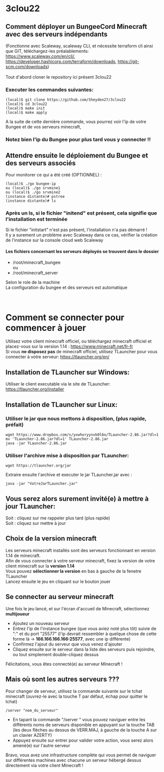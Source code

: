 # 3clou22
## Comment déployer un BungeeCord Minecraft avec des serveurs indépendants
(Fonctionne avec Scaleway, scaleway CLI, et nécessite terraform cli ainsi que GIT, téléchargez-les préalablements:
https://www.scaleway.com/en/cli/, https://developer.hashicorp.com/terraform/downloads, https://git-scm.com/downloads) <br> <br>
Tout d'abord cloner le repository ici présent 3clou22
### Executer les commandes suivantes:


```
(local)$ git clone https://github.com/Sheyden27/3clou22
(local)$ cd 3clou22
(local)$ make init
(local)$ make apply
```
A la suite de cette dernière commande, vous pourrez voir l'ip de votre Bungee et de vos serveurs minecraft,
### **Notez bien l'ip du Bungee** pour plus tard vous y connecter !!

## Attendre ensuite le déploiement du Bungee et des serveurs associés

Pour monitorer ce qui a été créé (OPTIONNEL) :
```
(local)$ ./go bungee-ip
ou (local)$ ./go srvmine1
ou (local)$ ./go srvmine2
(instance distante)# pstree
(instance distante)# ls
```
### Après un ls, si le fichier "initend" est présent, cela signifie que l'installation est terminée
Si le fichier "initstart" n'est pas présent, l'installation n'a pas démarré ! <br>
Il y a surement un problème avec Scaleway dans ce cas, vérifier la création de l'instance sur la console cloud web Scaleway

#### Les fichiers concernant les serveurs déployés se trouvent dans le dossier
- /root/minecraft_bungee <br>ou
- /root/minecraft_server

Selon le role de la machine <br>
La configuration du bungee et des serveurs est automatique
<br> <br> <br>

# Comment se connecter pour commencer à jouer
Utilisez votre client minecraft officiel, ou téléchargez minecraft officiel et placez-vous sur la version 1.14 : https://www.minecraft.net/fr-fr <br>
Si vous **ne disposez pas** de minecraft officiel, utilisez TLauncher pour vous connecter à votre serveur: https://tlauncher.org/en/

## Installation de TLauncher sur Windows:
Utiliser le client executable via le site de TLauncher: https://tlauncher.org/installer

## Installation de TLauncher sur Linux:
### Utiliser le jar que nous mettons à disposition, (plus rapide, préfait)
```
wget https://www.dropbox.com/s/yxwhoryynxk0l6o/TLauncher-2.86.jar?dl=1
mv 'TLauncher-2.86.jar?dl=1' TLauncher-2.86.jar
java -jar TLauncher-2.86.jar
```
### Utiliser l'archive mise à disposition par TLauncher:
```
wget https://tlauncher.org/jar
```
Extraire ensuite l'archive et executer le jar TLauncher.jar avec : 
```
java -jar "VotreJarTLauncher.jar"
```

## Vous serez alors surement invité(e) à mettre à jour TLauncher:
Soit : cliquez sur me rappeler plus tard (plus rapide) <br>
Soit : cliquez sur mettre à jour

## Choix de la version minecraft
Les serveurs minecraft installés sont des serveurs fonctionnant en version 1.14 de minecraft. <br>
Afin de vous connecter à votre serveur minecraft, fixez la version de votre client minecraft sur la **version 1.14** <br>
Vous pouvez **sélectionner la version** en bas à gauche de la fenetre TLauncher <br>
Lancez ensuite le jeu en cliquant sur le bouton jouer

## Se connecter au serveur minecraft
Une fois le jeu lancé, et sur l'écran d'accueil de Minecraft, sélectionnez **multijoueur**
- Ajoutez un nouveau serveur
- Entrez l'ip de l'instance bungee (que vous aviez noté plus tôt) suivie de ":" et du port "25577"
(l'ip devrait ressembler à quelque chose de cette forme là -> **166.166.166.166:25577**, avec une ip différente)
- Confirmez l'ajout du serveur que vous venez d'ajouter
- Cliquez ensuite sur le serveur dans la liste des serveurs puis rejoindre, ou tout simplement double-cliquez dessus

Félicitations, vous êtes connecté(e) au serveur Minecraft !

## Mais où sont les autres serveurs ???
Pour changer de serveur, utilisez la commande suivante sur le tchat minecraft (ouvrez-le avec la touche T par défaut, échap pour quitter le tchat)
```
/server "nom_du_serveur"
```
- En tapant la commande "/server " vous pouvez naviguer entre les différents noms de serveurs disponible en appuyant sur la touche TAB (les deux flèches au dessus de VERR.MAJ, à gauche de la touche A sur un clavier AZERTY)
- Appuyez ensuite sur entrer pour valider votre action, vous serez alors amené(e) sur l'autre serveur

Bravo, vous avez une infrastructure complète qui vous permet de naviguer sur différentes machines avec chacune un serveur hébergé dessus directement via votre client Minecraft !

